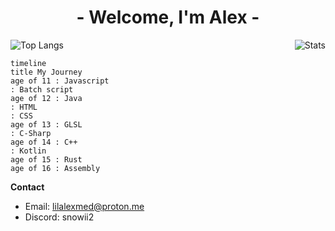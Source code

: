 <h1 align="center">- Welcome, I'm Alex -</h1>

<div style="display: flex; justify-content: space-between;">
  <img alt="Top Langs" src="https://github-readme-stats.vercel.app/api/top-langs/?username=Snowiiii&layout=compact&langs_count=10&show_icons=true&hide_border=true&theme=radical"/>
  <img alt="Stats" src="https://github-readme-stats.vercel.app/api?username=Snowiiii&show_icons=true&hide_border=true&theme=radical"/>
</div>

```mermaid
timeline
title My Journey
age of 11 : Javascript
: Batch script
age of 12 : Java
: HTML
: CSS
age of 13 : GLSL
: C-Sharp
age of 14 : C++
: Kotlin
age of 15 : Rust
age of 16 : Assembly
```

**Contact**

* Email: lilalexmed@proton.me
* Discord: snowii2
